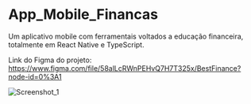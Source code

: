 # App_Mobile_Financas

Um aplicativo mobile com ferramentais voltados a educação financeira, totalmente em React Native e TypeScript.

Link do Figma do projeto: https://www.figma.com/file/58alLcRWnPEHvQ7H7T325x/BestFinance?node-id=0%3A1

![Screenshot_1](https://user-images.githubusercontent.com/80361373/199625270-46da4fed-dbec-44ad-b971-0c72acd4f07a.png)

